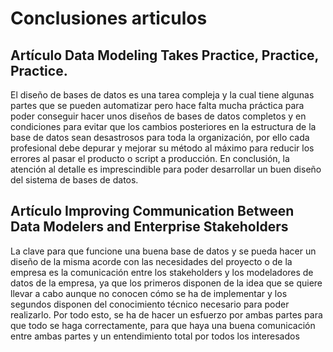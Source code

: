 # Conclusiones articulos

## Artículo Data Modeling Takes Practice, Practice, Practice.
El diseño de bases de datos es una tarea compleja y la cual tiene algunas partes que se pueden automatizar pero hace falta mucha práctica para poder conseguir hacer unos diseños de bases de datos completos y en condiciones para evitar que los cambios posteriores en la estructura de la base de datos sean desastrosos para toda la organización, por ello cada profesional debe depurar y mejorar su método al máximo para reducir los errores al pasar el producto o script a producción. En conclusión, la atención al detalle es imprescindible para poder desarrollar un buen diseño del sistema de bases de datos.

## Artículo Improving Communication Between Data Modelers and Enterprise Stakeholders
La clave para que funcione una buena base de datos y se pueda hacer un diseño de la misma acorde con las necesidades del proyecto o de la empresa es la comunicación entre los stakeholders y los modeladores de datos de la empresa, ya que los primeros disponen de la idea que se quiere llevar a cabo aunque no conocen cómo se ha de implementar y los segundos disponen del conocimiento técnico necesario para poder realizarlo. Por todo esto, se ha de hacer un esfuerzo por ambas partes para que todo se haga correctamente, para que haya una buena comunicación entre ambas partes y un entendimiento total por todos los interesados

